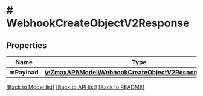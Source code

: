 # # WebhookCreateObjectV2Response

## Properties

Name | Type | Description | Notes
------------ | ------------- | ------------- | -------------
**mPayload** | [**\eZmaxAPI\Model\WebhookCreateObjectV2ResponseMPayload**](WebhookCreateObjectV2ResponseMPayload.md) |  |

[[Back to Model list]](../../README.md#models) [[Back to API list]](../../README.md#endpoints) [[Back to README]](../../README.md)
